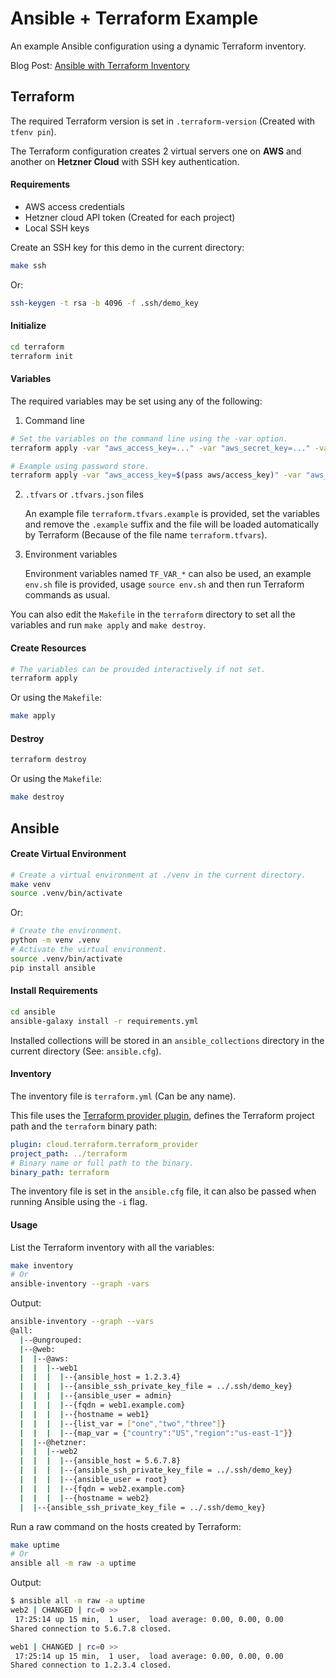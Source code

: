 # Ansible + Terraform Example

An example Ansible configuration using a dynamic Terraform inventory.

Blog Post: [Ansible with Terraform Inventory](https://mdawar.dev/blog/ansible-terraform-inventory)

## Terraform

The required Terraform version is set in `.terraform-version` (Created with `tfenv pin`).

The Terraform configuration creates 2 virtual servers one on **AWS** and another on **Hetzner Cloud** with SSH key authentication.

#### Requirements

- AWS access credentials
- Hetzner cloud API token (Created for each project)
- Local SSH keys

Create an SSH key for this demo in the current directory:

```sh
make ssh
```

Or:

```sh
ssh-keygen -t rsa -b 4096 -f .ssh/demo_key
```

#### Initialize

```sh
cd terraform
terraform init
```

#### Variables

The required variables may be set using any of the following:

1. Command line

```sh
# Set the variables on the command line using the -var option.
terraform apply -var "aws_access_key=..." -var "aws_secret_key=..." -var "hcloud_api_token=..." -var "ssh_public_key_path=../.ssh/demo_key.pub" -var "ssh_private_key_path=../.ssh/demo_key"

# Example using password store.
terraform apply -var "aws_access_key=$(pass aws/access_key)" -var "aws_secret_key=$(pass aws/secret_key)" -var "hcloud_api_token=$(pass hetzner/cloud/dev/token)" -var "ssh_public_key_path=../.ssh/demo_key.pub" -var "ssh_private_key_path=../.ssh/demo_key"
```

2. `.tfvars` or `.tfvars.json` files

   An example file `terraform.tfvars.example` is provided, set the variables and remove the `.example` suffix and the file will be loaded automatically by Terraform (Because of the file name `terraform.tfvars`).

3. Environment variables

   Environment variables named `TF_VAR_*` can also be used, an example `env.sh` file is provided, usage `source env.sh` and then run Terraform commands as usual.

You can also edit the `Makefile` in the `terraform` directory to set all the variables and run `make apply` and `make destroy`.

#### Create Resources

```sh
# The variables can be provided interactively if not set.
terraform apply
```

Or using the `Makefile`:

```sh
make apply
```

#### Destroy

```sh
terraform destroy
```

Or using the `Makefile`:

```sh
make destroy
```

## Ansible

#### Create Virtual Environment

```sh
# Create a virtual environment at ./venv in the current directory.
make venv
source .venv/bin/activate
```

Or:

```sh
# Create the environment.
python -m venv .venv
# Activate the virtual environment.
source .venv/bin/activate
pip install ansible
```

#### Install Requirements

```sh
cd ansible
ansible-galaxy install -r requirements.yml
```

Installed collections will be stored in an `ansible_collections` directory in the current directory (See: `ansible.cfg`).

#### Inventory

The inventory file is `terraform.yml` (Can be any name).

This file uses the [Terraform provider plugin](https://github.com/ansible-collections/cloud.terraform/blob/main/docs/cloud.terraform.terraform_provider_inventory.rst), defines the Terraform project path and the `terraform` binary path:

```yml
plugin: cloud.terraform.terraform_provider
project_path: ../terraform
# Binary name or full path to the binary.
binary_path: terraform
```

The inventory file is set in the `ansible.cfg` file, it can also be passed when running Ansible using the `-i` flag.

#### Usage

List the Terraform inventory with all the variables:

```sh
make inventory
# Or
ansible-inventory --graph -vars
```

Output:

```sh
ansible-inventory --graph --vars
@all:
  |--@ungrouped:
  |--@web:
  |  |--@aws:
  |  |  |--web1
  |  |  |  |--{ansible_host = 1.2.3.4}
  |  |  |  |--{ansible_ssh_private_key_file = ../.ssh/demo_key}
  |  |  |  |--{ansible_user = admin}
  |  |  |  |--{fqdn = web1.example.com}
  |  |  |  |--{hostname = web1}
  |  |  |  |--{list_var = ["one","two","three"]}
  |  |  |  |--{map_var = {"country":"US","region":"us-east-1"}}
  |  |--@hetzner:
  |  |  |--web2
  |  |  |  |--{ansible_host = 5.6.7.8}
  |  |  |  |--{ansible_ssh_private_key_file = ../.ssh/demo_key}
  |  |  |  |--{ansible_user = root}
  |  |  |  |--{fqdn = web2.example.com}
  |  |  |  |--{hostname = web2}
  |  |--{ansible_ssh_private_key_file = ../.ssh/demo_key}
```

Run a raw command on the hosts created by Terraform:

```sh
make uptime
# Or
ansible all -m raw -a uptime
```

Output:

```sh
$ ansible all -m raw -a uptime
web2 | CHANGED | rc=0 >>
 17:25:14 up 15 min,  1 user,  load average: 0.00, 0.00, 0.00
Shared connection to 5.6.7.8 closed.

web1 | CHANGED | rc=0 >>
 17:25:14 up 15 min,  1 user,  load average: 0.00, 0.00, 0.00
Shared connection to 1.2.3.4 closed.
```
